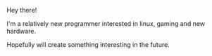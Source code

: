 Hey there!

I'm a relatively new programmer interested in linux, gaming and new hardware.

Hopefully will create something interesting in the future.

<!---
mtsiren/mtsiren is a ✨ special ✨ repository because its `README.md` (this file) appears on your GitHub profile.
You can click the Preview link to take a look at your changes.
--->
